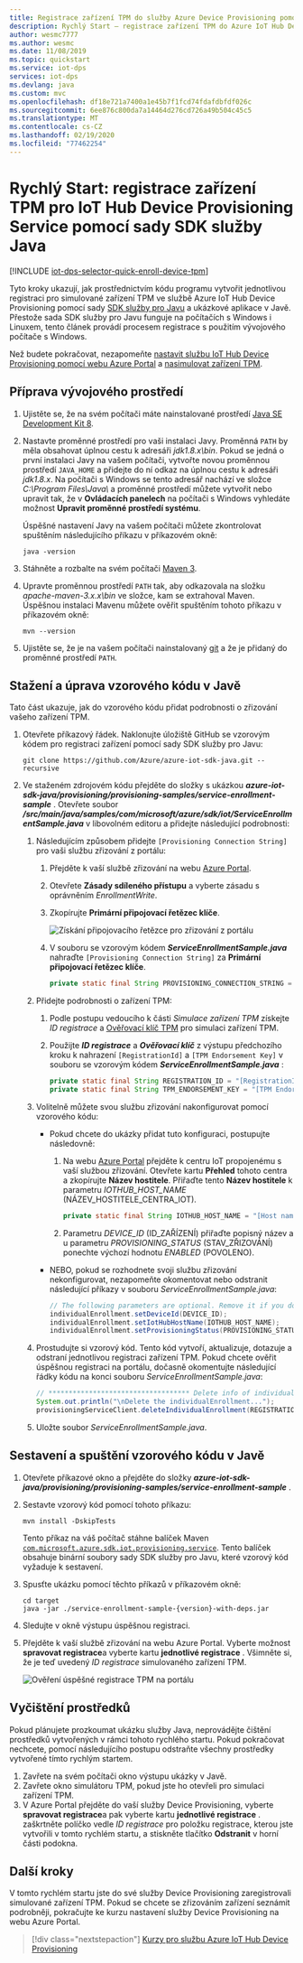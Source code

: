 ```yaml
---
title: Registrace zařízení TPM do služby Azure Device Provisioning pomocí Java
description: Rychlý Start – registrace zařízení TPM do Azure IoT Hub Device Provisioning Service (DPS) pomocí sady SDK služby Java V tomto rychlém startu se používají jednotlivé registrace.
author: wesmc7777
ms.author: wesmc
ms.date: 11/08/2019
ms.topic: quickstart
ms.service: iot-dps
services: iot-dps
ms.devlang: java
ms.custom: mvc
ms.openlocfilehash: df18e721a7400a1e45b7f1fcd74fdafdbfdf026c
ms.sourcegitcommit: 6ee876c800da7a14464d276cd726a49b504c45c5
ms.translationtype: MT
ms.contentlocale: cs-CZ
ms.lasthandoff: 02/19/2020
ms.locfileid: "77462254"
---
```

# <a name="quickstart-enroll-tpm-device-to-iot-hub-device-provisioning-service-using-java-service-sdk"></a>Rychlý Start: registrace zařízení TPM pro IoT Hub Device Provisioning Service pomocí sady SDK služby Java

[!INCLUDE [iot-dps-selector-quick-enroll-device-tpm](../../includes/iot-dps-selector-quick-enroll-device-tpm.md)]


Tyto kroky ukazují, jak prostřednictvím kódu programu vytvořit jednotlivou registraci pro simulované zařízení TPM ve službě Azure IoT Hub Device Provisioning pomocí sady [SDK služby pro Javu](https://azure.github.io/azure-iot-sdk-java/service/) a ukázkové aplikace v Javě. Přestože sada SDK služby pro Javu funguje na počítačích s Windows i Linuxem, tento článek provádí procesem registrace s použitím vývojového počítače s Windows.

Než budete pokračovat, nezapomeňte [nastavit službu IoT Hub Device Provisioning pomocí webu Azure Portal](./quick-setup-auto-provision.md) a [nasimulovat zařízení TPM](quick-create-simulated-device.md#simulatetpm).

<a id="setupdevbox"></a>

## <a name="prepare-the-development-environment"></a>Příprava vývojového prostředí 

1. Ujistěte se, že na svém počítači máte nainstalované prostředí [Java SE Development Kit 8](https://aka.ms/azure-jdks). 

2. Nastavte proměnné prostředí pro vaši instalaci Javy. Proměnná `PATH` by měla obsahovat úplnou cestu k adresáři *jdk1.8.x\bin*. Pokud se jedná o první instalaci Javy na vašem počítači, vytvořte novou proměnnou prostředí `JAVA_HOME` a přidejte do ní odkaz na úplnou cestu k adresáři *jdk1.8.x*. Na počítači s Windows se tento adresář nachází ve složce *C:\\Program Files\\Java\\* a proměnné prostředí můžete vytvořit nebo upravit tak, že v **Ovládacích panelech** na počítači s Windows vyhledáte možnost **Upravit proměnné prostředí systému**. 

   Úspěšné nastavení Javy na vašem počítači můžete zkontrolovat spuštěním následujícího příkazu v příkazovém okně:

    ```cmd\sh
    java -version
    ```

3. Stáhněte a rozbalte na svém počítači [Maven 3](https://maven.apache.org/download.cgi). 

4. Upravte proměnnou prostředí `PATH` tak, aby odkazovala na složku *apache-maven-3.x.x\\bin* ve složce, kam se extrahoval Maven. Úspěšnou instalaci Mavenu můžete ověřit spuštěním tohoto příkazu v příkazovém okně:

    ```cmd\sh
    mvn --version
    ```

5. Ujistěte se, že je na vašem počítači nainstalovaný [git](https://git-scm.com/download/) a že je přidaný do proměnné prostředí `PATH`. 


<a id="javasample"></a>

## <a name="download-and-modify-the-java-sample-code"></a>Stažení a úprava vzorového kódu v Javě

Tato část ukazuje, jak do vzorového kódu přidat podrobnosti o zřizování vašeho zařízení TPM. 

1. Otevřete příkazový řádek. Naklonujte úložiště GitHub se vzorovým kódem pro registraci zařízení pomocí sady SDK služby pro Javu:
    
    ```cmd\sh
    git clone https://github.com/Azure/azure-iot-sdk-java.git --recursive
    ```

2. Ve staženém zdrojovém kódu přejděte do složky s ukázkou **_azure-iot-sdk-java/provisioning/provisioning-samples/service-enrollment-sample_** . Otevřete soubor **_/src/main/java/samples/com/microsoft/azure/sdk/iot/ServiceEnrollmentSample.java_** v libovolném editoru a přidejte následující podrobnosti:

   1. Následujícím způsobem přidejte `[Provisioning Connection String]` pro vaši službu zřizování z portálu:
       1. Přejděte k vaší službě zřizování na webu [Azure Portal](https://portal.azure.com). 
       2. Otevřete **Zásady sdíleného přístupu** a vyberte zásadu s oprávněním *EnrollmentWrite*.
       3. Zkopírujte **Primární připojovací řetězec klíče**. 

           ![Získání připojovacího řetězce pro zřizování z portálu](./media/quick-enroll-device-tpm-java/provisioning-string.png)  

       4. V souboru se vzorovým kódem **_ServiceEnrollmentSample.java_** nahraďte `[Provisioning Connection String]` za **Primární připojovací řetězec klíče**.
    
           ```Java
           private static final String PROVISIONING_CONNECTION_STRING = "[Provisioning Connection String]";
           ```

   2. Přidejte podrobnosti o zařízení TPM:
       1. Podle postupu vedoucího k části *Simulace zařízení TPM* získejte *ID registrace* a [Ověřovací klíč TPM](quick-create-simulated-device.md#simulatetpm) pro simulaci zařízení TPM.
       2. Použijte **_ID registrace_** a **_Ověřovací klíč_** z výstupu předchozího kroku k nahrazení `[RegistrationId]` a `[TPM Endorsement Key]` v souboru se vzorovým kódem **_ServiceEnrollmentSample.java_** :
        
           ```Java
           private static final String REGISTRATION_ID = "[RegistrationId]";
           private static final String TPM_ENDORSEMENT_KEY = "[TPM Endorsement Key]";
           ```

   3. Volitelně můžete svou službu zřizování nakonfigurovat pomocí vzorového kódu:
      - Pokud chcete do ukázky přidat tuto konfiguraci, postupujte následovně:
        1. Na webu [Azure Portal](https://portal.azure.com) přejděte k centru IoT propojenému s vaší službou zřizování. Otevřete kartu **Přehled** tohoto centra a zkopírujte **Název hostitele**. Přiřaďte tento **Název hostitele** k parametru *IOTHUB_HOST_NAME* (NÁZEV_HOSTITELE_CENTRA_IOT).
            ```Java
            private static final String IOTHUB_HOST_NAME = "[Host name].azure-devices.net";
            ```
        2. Parametru *DEVICE_ID* (ID_ZAŘÍZENÍ) přiřaďte popisný název a u parametru *PROVISIONING_STATUS* (STAV_ZŘIZOVÁNÍ) ponechte výchozí hodnotu *ENABLED* (POVOLENO). 
    
      - NEBO, pokud se rozhodnete svoji službu zřizování nekonfigurovat, nezapomeňte okomentovat nebo odstranit následující příkazy v souboru _ServiceEnrollmentSample.java_:
          ```Java
          // The following parameters are optional. Remove it if you don't need.
          individualEnrollment.setDeviceId(DEVICE_ID);
          individualEnrollment.setIotHubHostName(IOTHUB_HOST_NAME);
          individualEnrollment.setProvisioningStatus(PROVISIONING_STATUS);
          ```

   4. Prostudujte si vzorový kód. Tento kód vytvoří, aktualizuje, dotazuje a odstraní jednotlivou registraci zařízení TPM. Pokud chcete ověřit úspěšnou registraci na portálu, dočasně okomentujte následující řádky kódu na konci souboru _ServiceEnrollmentSample.java_:
    
       ```Java
       // *********************************** Delete info of individualEnrollment ************************************
       System.out.println("\nDelete the individualEnrollment...");
       provisioningServiceClient.deleteIndividualEnrollment(REGISTRATION_ID);
       ```

   5. Uložte soubor _ServiceEnrollmentSample.java_.

<a id="runjavasample"></a>

## <a name="build-and-run-the-java-sample-code"></a>Sestavení a spuštění vzorového kódu v Javě

1. Otevřete příkazové okno a přejděte do složky **_azure-iot-sdk-java/provisioning/provisioning-samples/service-enrollment-sample_** .

2. Sestavte vzorový kód pomocí tohoto příkazu:

    ```cmd\sh
    mvn install -DskipTests
    ```

   Tento příkaz na váš počítač stáhne balíček Maven [`com.microsoft.azure.sdk.iot.provisioning.service`](https://mvnrepository.com/artifact/com.microsoft.azure.sdk.iot.provisioning/provisioning-service-client). Tento balíček obsahuje binární soubory sady SDK služby pro Javu, které vzorový kód vyžaduje k sestavení. 

3. Spusťte ukázku pomocí těchto příkazů v příkazovém okně:

    ```cmd\sh
    cd target
    java -jar ./service-enrollment-sample-{version}-with-deps.jar
    ```

4. Sledujte v okně výstupu úspěšnou registraci. 

5. Přejděte k vaší službě zřizování na webu Azure Portal. Vyberte možnost **spravovat registrace**a vyberte kartu **jednotlivé registrace** . Všimněte si, že je teď uvedený *ID registrace* simulovaného zařízení TPM. 

    ![Ověření úspěšné registrace TPM na portálu](./media/quick-enroll-device-tpm-java/verify-tpm-enrollment.png)  

## <a name="clean-up-resources"></a>Vyčištění prostředků
Pokud plánujete prozkoumat ukázku služby Java, neprovádějte čištění prostředků vytvořených v rámci tohoto rychlého startu. Pokud pokračovat nechcete, pomocí následujícího postupu odstraňte všechny prostředky vytvořené tímto rychlým startem.

1. Zavřete na svém počítači okno výstupu ukázky v Javě.
1. Zavřete okno simulátoru TPM, pokud jste ho otevřeli pro simulaci zařízení TPM.
1. V Azure Portal přejděte do vaší služby Device Provisioning, vyberte **spravovat registrace**a pak vyberte kartu **jednotlivé registrace** . zaškrtněte políčko vedle *ID registrace* pro položku registrace, kterou jste vytvořili v tomto rychlém startu, a stiskněte tlačítko **Odstranit** v horní části podokna.

## <a name="next-steps"></a>Další kroky
V tomto rychlém startu jste do své služby Device Provisioning zaregistrovali simulované zařízení TPM. Pokud se chcete se zřizováním zařízení seznámit podrobněji, pokračujte ke kurzu nastavení služby Device Provisioning na webu Azure Portal. 

> [!div class="nextstepaction"]
> [Kurzy pro službu Azure IoT Hub Device Provisioning](./tutorial-set-up-cloud.md)
